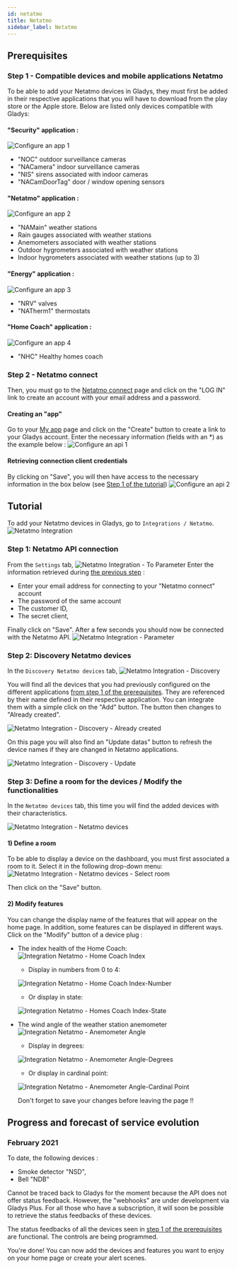 ```yaml
---
id: netatmo
title: Netatmo
sidebar_label: Netatmo
---
```


## Prerequisites

### Step 1 - Compatible devices and mobile applications Netatmo

To be able to add your Netatmo devices in Gladys, they must first be added in their respective applications that you will have to download from the play store or the Apple store.
Below are listed only devices compatible with Gladys:

#### "Security" application :
![Configure an app 1](/en/img/docs/configuration/netatmo/configure-netatmo-application-security.jpg)
- "NOC" outdoor surveillance cameras
- "NACamera" indoor surveillance cameras
- "NIS" sirens associated with indoor cameras
- "NACamDoorTag" door / window opening sensors

#### "Netatmo" application :
![Configure an app 2](/en/img/docs/configuration/netatmo/configure-netatmo-application-netatmo.jpg)
- "NAMain" weather stations
- Rain gauges associated with weather stations
- Anemometers associated with weather stations
- Outdoor hygrometers associated with weather stations
- Indoor hygrometers associated with weather stations (up to 3)

#### "Energy" application :
![Configure an app 3](/en/img/docs/configuration/netatmo/configure-netatmo-application-energie.jpg)
- "NRV" valves
- "NATherm1" thermostats

#### "Home Coach" application :
![Configure an app 4](/en/img/docs/configuration/netatmo/configure-netatmo-application-home-coach.jpg)
- "NHC" Healthy homes coach

### Step 2 - Netatmo connect

Then, you must go to the [Netatmo connect](https://dev.netatmo.com/) page and click on the "LOG IN" link to create an account with your email address and a password.

#### Creating an "app"

Go to your [My app](https://dev.netatmo.com/apps/) page and click on the "Create" button to create a link to your Gladys account. Enter the necessary information (fields with an \*) as the example below :
![Configure an api 1](/en/img/docs/configuration/netatmo/configure-netatmo-connect-1.jpg)

#### Retrieving connection client credentials

By clicking on "Save", you will then have access to the necessary information in the box below (see [Step 1 of the tutorial](/en/docs/integrations/netatmo#step-1---compatible-devices-and-mobile-applications-netatmo))
![Configure an api 2](/en/img/docs/configuration/netatmo/configure-netatmo-connect-2.jpg)

## Tutorial

To add your Netatmo devices in Gladys, go to `Integrations / Netatmo`.
![Netatmo Integration](/en/img/docs/configuration/netatmo/integrations-netatmo.jpg)

### Step 1: Netatmo API connection

From the `Settings` tab,
![Netatmo Integration - To Parameter](/en/img/docs/configuration/netatmo/integrations-netatmo-vers-parametre.jpg)
Enter the information retrieved during [the previous step](/en/docs/integrations/netatmo#step-2---netatmo-connect) :

- Enter your email address for connecting to your "Netatmo connect" account
- The password of the same account
- The customer ID,
- The secret client,

Finally click on "Save".
After a few seconds you should now be connected with the Netatmo API.
![Netatmo Integration - Parameter](/en/img/docs/configuration/netatmo/integrations-netatmo-parametre.jpg)

### Step 2: Discovery Netatmo devices

In the `Discovery Netatmo devices` tab,
![Netatmo Integration - Discovery](/en/img/docs/configuration/netatmo/integrations-netatmo-decouverte-appareils.jpg)

You will find all the devices that you had previously configured on the different applications [from step 1 of the prerequisites](/en/docs/integrations/netatmo#step-1---compatible-devices-and-mobile-applications-netatmo). They are referenced by their name defined in their respective application. You can integrate them with a simple click on the "Add" button. The button then changes to "Already created".

![Netatmo Integration - Discovery - Already created](/en/img/docs/configuration/netatmo/integrations-netatmo-decouverte-appareils-deja-cree.jpg)

On this page you will also find an "Update datas" button to refresh the device names if they are changed in Netatmo applications.

![Netatmo Integration - Discovery - Update](/en/img/docs/configuration/netatmo/integrations-netatmo-decouverte-appareils-mettre-a-jour.jpg)


### Step 3: Define a room for the devices / Modify the functionalities

In the `Netatmo devices` tab, this time you will find the added devices with their characteristics.

![Netatmo Integration - Netatmo devices](/en/img/docs/configuration/netatmo/integrations-netatmo-appareils-netatmo.jpg)

#### 1) Define a room

To be able to display a device on the dashboard, you must first associated a room to it. Select it in the following drop-down menu:
![Netatmo Integration - Netatmo devices - Select room](/en/img/docs/configuration/netatmo/integrations-netatmo-appareils-netatmo-selection-piece.jpg)

Then click on the "Save" button.

#### 2) Modify features

You can change the display name of the features that will appear on the home page. In addition, some features can be displayed in different ways. Click on the "Modify" button of a device plug :

- The index health of the Home Coach: 
![Integration Netatmo - Home Coach Index](/en/img/docs/configuration/netatmo/integrations-netatmo-appareils-netatmo-modifier-home-coach.jpg)
  - Display in numbers from 0 to 4:

  ![Integration Netatmo - Home Coach Index-Number](/en/img/docs/configuration/netatmo/integrations-netatmo-dashboard-home-coach-index-number.jpg)

  - Or display in state:

  ![Integration Netatmo - Homes Coach Index-State](/en/img/docs/configuration/netatmo/integrations-netatmo-dashboard-home-coach-index-string.jpg)

- The wind angle of the weather station anemometer 
![Integration Netatmo - Anemometer Angle](/en/img/docs/configuration/netatmo/integrations-netatmo-appareils-netatmo-modifier-anemometre.jpg)

  - Display in degrees:

  ![Integration Netatmo - Anemometer Angle-Degrees](/en/img/docs/configuration/netatmo/integrations-netatmo-dashboard-anemometre-angle-degrees.jpg)

  - Or display in cardinal point:

  ![Integration Netatmo - Anemometer Angle-Cardinal Point](/en/img/docs/configuration/netatmo/integrations-netatmo-dashboard-anemometre-angle-point-cardinal.jpg)

  Don't forget to save your changes before leaving the page !!

## Progress and forecast of service evolution

### February 2021

To date, the following devices :
- Smoke detector "NSD",
- Bell "NDB"

Cannot be traced back to Gladys for the moment because the API does not offer status feedback. However, the "webhooks" are under development via Gladys Plus. For all those who have a subscription, it will soon be possible to retrieve the status feedbacks of these devices.

The status feedbacks of all the devices seen in [step 1 of the prerequisites](/en/docs/integrations/netatmo#step-1---compatible-devices-and-mobile-applications-netatmo) are functional. The controls are being programmed.

You're done! You can now add the devices and features you want to enjoy on your home page or create your alert scenes.



